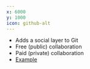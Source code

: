 ```yaml
---
x: 6000
y: 1000
icon: github-alt
---
```


* Adds a social layer to Git
* Free (public) collaboration
* Paid (private) collaboration
* [Example](https://github.com/rails/rails)